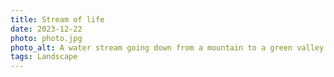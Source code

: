 ```yaml
---
title: Stream of life
date: 2023-12-22
photo: photo.jpg
photo_alt: A water stream going down from a mountain to a green valley
tags: Landscape
---
```

